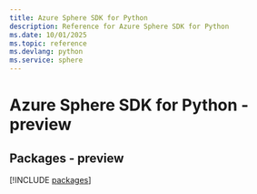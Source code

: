 ```yaml
---
title: Azure Sphere SDK for Python
description: Reference for Azure Sphere SDK for Python
ms.date: 10/01/2025
ms.topic: reference
ms.devlang: python
ms.service: sphere
---
```

# Azure Sphere SDK for Python - preview
## Packages - preview
[!INCLUDE [packages](sphere-index.md)]